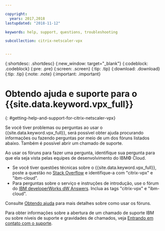 ```yaml
---

copyright:
  years: 2017,2018
lastupdated: "2018-11-12"

keywords: help, support, questions, troubleshooting

subcollection: citrix-netscaler-vpx


---
```


{:shortdesc: .shortdesc}
{:new_window: target="_blank"}
{:codeblock: .codeblock}
{:pre: .pre}
{:screen: .screen}
{:tip: .tip}
{:download: .download}
{:tip: .tip}
{:note: .note}
{:important: .important}

# Obtendo ajuda e suporte para o {{site.data.keyword.vpx_full}}
{: #getting-help-and-support-for-citrix-netscaler-vpx}

Se você tiver problemas ou perguntas ao usar o {{site.data.keyword.vpx_full}}, será possível obter ajuda procurando informações ou fazendo perguntas por meio de um dos fóruns listados abaixo. Também
é possível abrir um chamado de suporte.

Ao usar os fóruns para fazer uma pergunta, identifique sua pergunta para que ela seja vista pelas equipes de desenvolvimento do IBM© Cloud.

* Se você tiver questões técnicas sobre o {{site.data.keyword.vpx_full}}, poste a questão no [Stack Overflow](https://stackoverflow.com/search?q=citrix-vpx+ibm-cloud) e identifique-a com "citrix-vpx" e "ibm-cloud".
* Para perguntas sobre o serviço e instruções de introdução, use o fórum do [IBM developerWorks dW Answers](https://developer.ibm.com/answers/topics/citrix-vpx.html?smartspace=ibm-cloud). Inclua as tags "citrix-vpx" e "ibm-cloud".

Consulte [Obtendo ajuda](https://{DomainName}/docs/get-support?topic=get-support-using-avatar) para mais detalhes sobre como usar os fóruns.

Para obter informações sobre a abertura de um chamado de suporte IBM ou sobre níveis de suporte e gravidades de chamados, veja [Entrando em contato com o suporte](/docs/get-support?topic=get-support-contacting-bluemix-support-dedicated-local).

